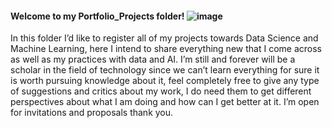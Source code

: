 #### Welcome to my Portfolio_Projects folder! ![image](https://user-images.githubusercontent.com/82980172/184871844-a60dd372-6467-4d67-a5e8-769da27a639b.png)
In this folder I’d like to register all of my projects towards Data Science and Machine Learning, here I intend to share everything new that I come across as well as my practices with data and AI. I’m still and forever will be a scholar in the field of technology since we can’t learn everything for sure it is worth pursuing knowledge about it, feel completely free to give any type of suggestions and critics about my work, I do need them to get different perspectives about what I am doing and how can I get better at it. I’m open for invitations and proposals thank you.
